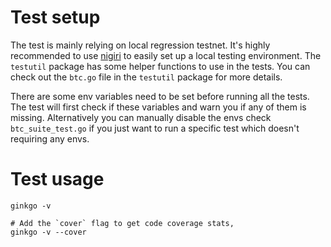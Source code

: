 # Test setup
The test is mainly relying on local regression testnet. It's highly recommended to use 
[nigiri](https://nigiri.vulpem.com/) to easily set up a local testing environment. The `testutil`
package has some helper functions to use in the tests. You can check out the `btc.go` file in the 
`testutil` package for more details. 

There are some env variables need to be set before running all the tests. The test will 
first check if these variables and warn you if any of them is missing. Alternatively you can manually 
disable the envs check `btc_suite_test.go` if you just want to run a specific test which doesn't requiring 
any envs. 

# Test usage

```shell
ginkgo -v 

# Add the `cover` flag to get code coverage stats,
ginkgo -v --cover 
```

